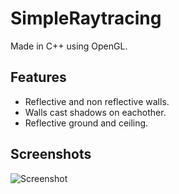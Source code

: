 # SimpleRaytracing
Made in C++ using OpenGL.

## Features
* Reflective and non reflective walls.
* Walls cast shadows on eachother.
* Reflective ground and ceiling.

## Screenshots
![Screenshot](https://user-images.githubusercontent.com/39171004/55278765-bd2dfa80-5310-11e9-9f23-c76c8fbe46bf.jpg)
